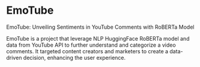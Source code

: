 # EmoTube
EmoTube: Unveiling Sentiments in YouTube Comments with RoBERTa Model

EmoTube is a project that leverage NLP HuggingFace RoBERTa model and data from YouTube API to further understand and categorize a video comments.
It targeted content creators and marketers to create a data-driven decision, enhancing the user experience.
